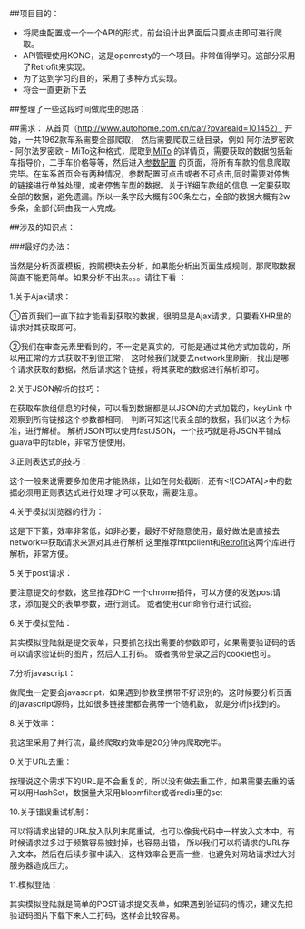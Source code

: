 ##项目目的：
- 将爬虫配置成一个一个API的形式，前台设计出界面后只要点击即可进行爬取。
- API管理使用KONG，这是openresty的一个项目。非常值得学习。这部分采用了Retrofit来实现。
- 为了达到学习的目的，采用了多种方式实现。
- 将会一直更新下去

##整理了一些这段时间做爬虫的思路：

##需求：
从首页（http://www.autohome.com.cn/car/?pvareaid=101452） 开始，一共1962款车系需要全部爬取，
然后需要爬取三级目录，例如 阿尔法罗密欧 - 阿尔法罗密欧 - MiTo这种格式，爬取到[MiTo](http://www.autohome.com.cn/715/#levelsource=000000000_0&pvareaid=101594)
的详情页，需要获取的数据包括新车指导价，二手车价格等等，然后进入[参数配置](http://car.autohome.com.cn/config/series/2097.html)
的页面，将所有车款的信息爬取完毕。在车系首页会有两种情况，参数配置可点击或者不可点击,同时需要对停售的链接进行单独处理，或者停售车型的数据。关于详细车款组的信息
一定要获取全部的数据，避免遗漏。所以一条字段大概有300条左右，全部的数据大概有2w多条，全部代码由我一人完成。

##涉及的知识点：

###最好的办法：

当然是分析页面模板，按照模块去分析，如果能分析出页面生成规则，那爬取数据简直不能更简单。如果分析不出来。。。请往下看 ：


1.关于Ajax请求：

①首页我们一直下拉才能看到获取的数据，很明显是Ajax请求，只要看XHR里的请求对其获取即可。

②我们在审查元素里看到的，不一定是真实的。可能是通过其他方式加载的，所以用正常的方式获取不到很正常，
这时候我们就要去network里刷新，找出是哪个请求获取的数据，然后请求这个链接，将其获取的数据进行解析即可。

2.关于JSON解析的技巧：

在获取车款组信息的时候，可以看到数据都是以JSON的方式加载的，keyLink 中观察到所有链接这个参数都相同，
判断可知这代表全部的数据，我们以这个为标准，进行解析。
解析JSON可以使用fastJSON，一个技巧就是将JSON平铺成guava中的table，非常方便使用。

3.正则表达式的技巧：

这个一般来说需要多加使用才能熟练，比如在何处截断，还有<![CDATA]>中的数据必须用正则表达式进行处理
才可以获取，需要注意。

4.关于模拟浏览器的行为：

这是下下策，效率非常低，如非必要，最好不好随意使用，最好做法是直接去network中获取请求来源对其进行解析
这里推荐httpclient和[Retrofit](http://square.github.io/retrofit/)这两个库进行解析，非常方便。

5.关于post请求：

要注意提交的参数，这里推荐DHC 一个chrome插件，可以方便的发送post请求，添加提交的表单参数，进行测试。
或者使用curl命令行进行试验。


6.关于模拟登陆：

其实模拟登陆就是提交表单，只要抓包找出需要的参数即可，如果需要验证码的话可以请求验证码的图片，然后人工打码。
或者携带登录之后的cookie也可。

7.分析javascript：

做爬虫一定要会javascript，如果遇到参数里携带不好识别的，这时候要分析页面的javascript源码，比如很多链接里都会携带一个随机数，
就是分析js找到的。

8.关于效率：

我这里采用了并行流，最终爬取的效率是20分钟内爬取完毕。

9.关于URL去重：

按理说这个需求下的URL是不会重复的，所以没有做去重工作，如果需要去重的话可以用HashSet，数据量大采用bloomfilter或者redis里的set

10.关于错误重试机制：

可以将请求出错的URL放入队列末尾重试，也可以像我代码中一样放入文本中。有时候请求过多过于频繁容易被封掉，也容易出错，
所以我们可以将请求的URL存入文本，然后在后续步骤中读入，这样效率会更高一些，也避免对网站请求过大对服务器造成压力。

11.模拟登陆：

其实模拟登陆就是简单的POST请求提交表单，如果遇到验证码的情况，建议先把验证码图片下载下来人工打码，这样会比较容易。




